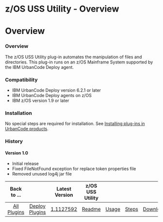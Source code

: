 
z/OS USS Utility - Overview
===========================

# Overview


### Overview



The z/OS USS Utility plug-in automates the manipulation of files and directories. This plug-in runs on an z/OS Mainframe System supported by the IBM UrbanCode Deploy agent.

### Compatibility

* IBM UrbanCode Deploy version 6.2.1 or later
* IBM UrbanCode Deploy agents on z/OS
* IBM z/OS version 1.9 or later

### Installation

No special steps are required for installation. See [Installing plug-ins in UrbanCode products](https://www.urbancode.com/resource/installing-plug-ins-in-urbancode-products/).

### History

#### Version 1.0

* Initial release
* Fixed FileNotFound exception for replace token properties file
* Removed unused log4j jar file


|Back to ...||Latest Version|z/OS USS Utility ||||
| :---: | :---: | :---: | :---: | :---: | :---: | :---: |
|[All Plugins](../../index.md)|[Deploy Plugins](../README.md)|[1.1127592](https://raw.githubusercontent.com/UrbanCode/IBM-UCD-PLUGINS/main/files/zos-replacetokens-uss/ucd-plugins-zos-replacetokens-uss-1.1127592.zip)|[Readme](README.md)|[Usage](usage.md)|[Steps](steps.md)|[Downloads](downloads.md)|
